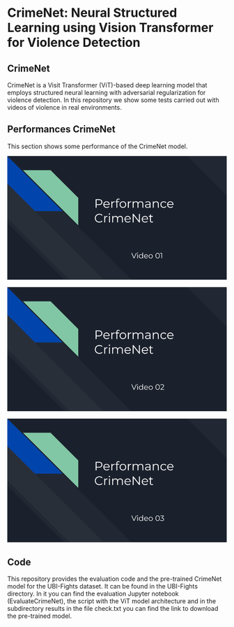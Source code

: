 # CrimeNet: Neural Structured Learning using Vision Transformer for Violence Detection 

## CrimeNet

CrimeNet is a Visit Transformer (ViT)-based deep learning model that employs structured neural learning with adversarial regularization for violence detection. In this repository we show some tests carried out with videos of violence in real environments.

## Performances CrimeNet

This section shows some performance of the CrimeNet model.

[![Watch the video](https://github.com/FernandoJRS/CrimeNet-ViT-NSL/blob/main/video_01.png)](https://drive.google.com/file/d/1Q1teUnISw3N5-Q4rHwRZ82qV08-11ObX/view?usp=sharing)

[![Watch the video](https://github.com/FernandoJRS/CrimeNet-ViT-NSL/blob/main/video_02.png)](https://drive.google.com/file/d/1rCyn0UtEpiFow1Z6-BoS6O6-wutN-O_m/view?usp=sharing)

[![Watch the video](https://github.com/FernandoJRS/CrimeNet-ViT-NSL/blob/main/video_03.png)](https://drive.google.com/file/d/1NzTYrRNsa1Yuat5HDLhiY3OjkJmMItM5/view?usp=sharing)

## Code

This repository provides the evaluation code and the pre-trained CrimeNet model for the UBI-Fights dataset. It can be found in the UBI-Fights directory. In it you can find the evaluation Jupyter notebook (EvaluateCrimeNet), the script with the ViT model architecture and in the subdirectory results in the file check.txt you can find the link to download the pre-trained model.
